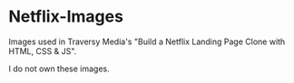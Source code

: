 # Netflix-Images
Images used in Traversy Media's "Build a Netflix Landing Page Clone with HTML, CSS &amp; JS".

I do not own these images.
